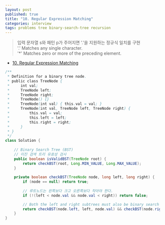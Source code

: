 ```yaml
---
layout: post
published: true
title: "10. Regular Expression Matching"
categories: interview
tags: problems tree binary-search-tree recursion
---
```


> 입력 문자열 s와 패턴 p가 주어지면 '.'을 지원하는 정규식 일치를 구현  
> '.' Matches any single character.​​​​  
> '*' Matches zero or more of the preceding element.  

- [10. Regular Expression Matching](https://leetcode.com/problems/regular-expression-matching/)

```java
/**
 * Definition for a binary tree node.
 * public class TreeNode {
 *     int val;
 *     TreeNode left;
 *     TreeNode right;
 *     TreeNode() {}
 *     TreeNode(int val) { this.val = val; }
 *     TreeNode(int val, TreeNode left, TreeNode right) {
 *         this.val = val;
 *         this.left = left;
 *         this.right = right;
 *     }
 * }
 */
class Solution {
    
    // Binary Search Tree (BST)
    // 이진 검색 트리 유효성 검사
    public boolean isValidBST(TreeNode root) {
        return checkBST(root, Long.MIN_VALUE, Long.MAX_VALUE);
    }
    
    private boolean checkBST(TreeNode node, long left, long right) {
        if (node == null) return true;
        
        // 루트노드는 왼쪽보다 크고 오른쪽보다 작아야 한다.
        if (!(left < node.val && node.val < right)) return false;

        // Both the left and right subtrees must also be binary search trees.
        return checkBST(node.left, left, node.val) && checkBST(node.right, node.val, right);
    }
}
```